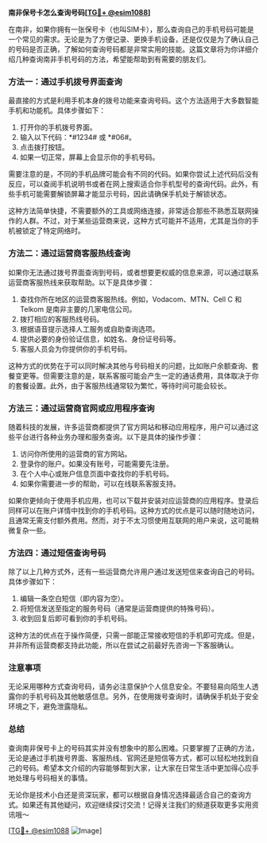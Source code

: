 **南非保号卡怎么查询号码[[TG💪+ @esim1088](https://t.me/s/esim1088)]**

在南非，如果你拥有一张保号卡（也叫SIM卡），那么查询自己的手机号码可能是一个常见的需求。无论是为了方便记录、更换手机设备，还是仅仅是为了确认自己的号码是否正确，了解如何查询号码都是非常实用的技能。这篇文章将为你详细介绍几种查询南非手机号码的方法，希望能帮助到有需要的朋友们。

### 方法一：通过手机拨号界面查询

最直接的方式是利用手机本身的拨号功能来查询号码。这个方法适用于大多数智能手机和功能机。具体步骤如下：

1. 打开你的手机拨号界面。
2. 输入以下代码：*#1234# 或 *#06#。
3. 点击拨打按钮。
4. 如果一切正常，屏幕上会显示你的手机号码。

需要注意的是，不同的手机品牌可能会有不同的代码。如果你尝试上述代码后没有反应，可以查阅手机说明书或者在网上搜索适合你手机型号的查询代码。此外，有些手机可能需要解锁屏幕才能显示号码，因此请确保手机处于解锁状态。

这种方法简单快捷，不需要额外的工具或网络连接，非常适合那些不熟悉互联网操作的人群。不过，对于某些运营商来说，这种方式可能并不适用，尤其是当你的手机被锁定了特定网络时。

### 方法二：通过运营商客服热线查询

如果你无法通过拨号界面查询到号码，或者想要更权威的信息来源，可以通过联系运营商客服热线来获取帮助。以下是具体步骤：

1. 查找你所在地区的运营商客服热线。例如，Vodacom、MTN、Cell C 和 Telkom 是南非主要的几家电信公司。
2. 拨打相应的客服热线号码。
3. 根据语音提示选择人工服务或自助查询选项。
4. 提供必要的身份验证信息，如姓名、身份证号码等。
5. 客服人员会为你提供你的手机号码。

这种方式的优势在于可以同时解决其他与号码相关的问题，比如账户余额查询、套餐变更等。但需要注意的是，联系客服可能会产生一定的通话费用，具体取决于你的套餐设置。此外，由于客服热线通常较为繁忙，等待时间可能会较长。

### 方法三：通过运营商官网或应用程序查询

随着科技的发展，许多运营商都提供了官方网站和移动应用程序，用户可以通过这些平台进行各种业务办理和服务查询。以下是具体的操作步骤：

1. 访问你所使用的运营商的官方网站。
2. 登录你的账户。如果没有账号，可能需要先注册。
3. 在个人中心或账户信息页面中查找你的手机号码。
4. 如果你需要进一步的帮助，可以在线联系客服支持。

如果你更倾向于使用手机应用，也可以下载并安装对应运营商的应用程序。登录后同样可以在账户详情中找到你的手机号码。这种方式的优点是可以随时随地访问，且通常无需支付额外费用。然而，对于不太习惯使用互联网的用户来说，这可能稍微复杂一些。

### 方法四：通过短信查询号码

除了以上几种方式外，还有一些运营商允许用户通过发送短信来查询自己的号码。具体步骤如下：

1. 编辑一条空白短信（即内容为空）。
2. 将短信发送至指定的服务号码（通常是运营商提供的特殊号码）。
3. 收到回复后即可看到你的手机号码。

这种方法的优点在于操作简便，只需一部能正常接收短信的手机即可完成。但是，并非所有运营商都支持此功能，所以在尝试之前最好先咨询一下客服确认。

### 注意事项

无论采用哪种方式查询号码，请务必注意保护个人信息安全。不要轻易向陌生人透露你的手机号码及其他敏感信息。另外，在使用拨号查询时，请确保手机处于安全环境之下，避免泄露隐私。

### 总结

查询南非保号卡上的号码其实并没有想象中的那么困难。只要掌握了正确的方法，无论是通过手机拨号界面、客服热线、官网还是短信等方式，都可以轻松地找到自己的号码。希望本文介绍的内容能够帮到大家，让大家在日常生活中更加得心应手地处理与号码相关的事情。

无论你是技术小白还是资深玩家，都可以根据自身情况选择最适合自己的查询方式。如果还有其他疑问，欢迎继续探讨交流！记得关注我们的频道获取更多实用资讯哦～

[[TG💪+ @esim1088](https://t.me/s/esim1088) ![Image](https://i.postimg.cc/4NQfJmqS/Snipaste-2025-05-13-00-14-12.png)]